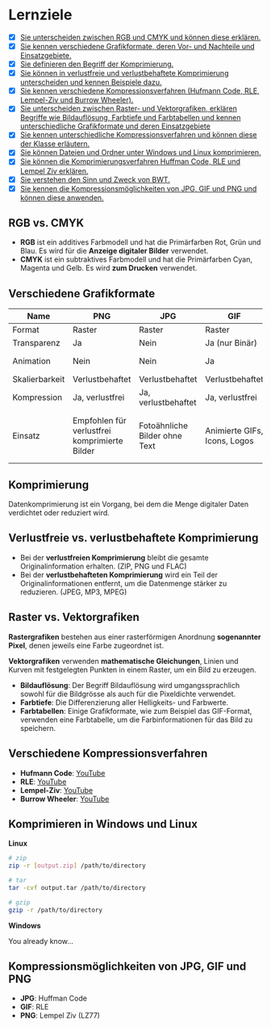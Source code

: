 # Lernziele
- [x] [Sie unterscheiden zwischen RGB und CMYK und können diese erklären.](rgb-vs.-cmyk)
- [x] [Sie kennen verschiedene Grafikformate, deren Vor- und Nachteile und Einsatzgebiete.](#verschiedene-grafikformate)
- [x] [Sie definieren den Begriff der Komprimierung.](#Komprimierung) 
- [x] [Sie können in verlustfreie und verlustbehaftete Komprimierung unterscheiden und kennen Beispiele dazu.](#verlustfreie-vs-verlustbehaftete-komprimierung) 
- [x] [Sie kennen verschiedene Kompressionsverfahren (Hufmann Code, RLE, Lempel-Ziv und Burrow Wheeler).](#verschiedene-kompressionsverfahren)
- [x] [Sie unterscheiden zwischen Raster- und Vektorgrafiken, erklären Begriffe wie Bildauflösung, Farbtiefe und Farbtabellen und kennen unterschiedliche Grafikformate und deren Einsatzgebiete](#raster-vs-Vektorgrafiken)
- [x] [Sie kennen unterschiedliche Kompressionsverfahren und können diese der Klasse erläutern.](#verschiedene-kompressionsverfahren)
- [x] [Sie können Dateien und Ordner unter Windows und Linux komprimieren.](#komprimieren-in-windows-und-linux)
- [x] [Sie können die Komprimierungsverfahren Huffman Code, RLE und Lempel Ziv erklären.](#verschiedene-kompressionsverfahren)
- [x] [Sie verstehen den Sinn und Zweck von BWT.](#verschiedene-kompressionsverfahren)
- [x] [Sie kennen die Kompressionsmöglichkeiten von JPG, GIF und PNG und können diese anwenden.](#kompressionsmöglichkeiten-von-jpg-gif-und-png)

## RGB vs. CMYK
- **RGB** ist ein additives Farbmodell und hat die Primärfarben Rot, Grün und Blau. Es wird für die **Anzeige digitaler Bilder** verwendet.
- **CMYK** ist ein subtraktives Farbmodell und hat die Primärfarben Cyan, Magenta und Gelb. Es wird **zum Drucken** verwendet.

## Verschiedene Grafikformate
|Name| PNG | JPG | GIF | SVG |
|-----|-----|-----|-----|----|
|Format|Raster|Raster|Raster|Vektor|
|Transparenz|Ja|Nein|Ja (nur Binär)|Ja|
|Animation|Nein|Nein|Ja|Möglich mit SMIL|
|Skalierbarkeit|Verlustbehaftet|Verlustbehaftet|Verlustbehaftet|Verlustfrei|
|Kompression|Ja, verlustfrei|Ja, verlustbehaftet|Ja, verlustfrei|Ja, verlustfrei|
|Einsatz|Empfohlen für verlustfrei komprimierte Bilder|Fotoähnliche Bilder ohne Text|Animierte GIFs, Icons, Logos|W3C-Standard für 2-dimensionale Vektorgrafiken|

## Komprimierung
Datenkomprimierung ist ein Vorgang, bei dem die Menge digitaler Daten verdichtet oder reduziert wird.

## Verlustfreie vs. verlustbehaftete Komprimierung
- Bei der **verlustfreien Komprimierung** bleibt die gesamte Originalinformation erhalten. (ZIP, PNG und FLAC)
- Bei der **verlustbehafteten Komprimierung** wird ein Teil der Originalinformationen entfernt, um die Datenmenge stärker zu reduzieren. (JPEG, MP3, MPEG)

## Raster vs. Vektorgrafiken
**Rastergrafiken** bestehen aus einer rasterförmigen Anordnung **sogenannter Pixel**, denen jeweils eine Farbe zugeordnet ist.

**Vektorgrafiken** verwenden **mathematische Gleichungen**, Linien und Kurven mit festgelegten Punkten in einem Raster, um ein Bild zu erzeugen.

- **Bildauflösung**: Der Begriff Bildauflösung wird umgangssprachlich sowohl für die Bildgrösse als auch für die Pixeldichte verwendet.
- **Farbtiefe**: Die Differenzierung aller Helligkeits- und Farbwerte.
- **Farbtabellen**: Einige Grafikformate, wie zum Beispiel das GIF-Format, verwenden eine Farbtabelle, um die Farbinformationen für das Bild zu speichern.

## Verschiedene Kompressionsverfahren
- **Hufmann Code**: [YouTube](https://www.youtube.com/watch?v=iEm1NRyEe5c)
- **RLE**: [YouTube](https://www.youtube.com/watch?v=Yl50cJScObI&t=18s)
- **Lempel-Ziv**: [YouTube](https://www.youtube.com/watch?v=RV5aUr8sZD0&t=123s)
- **Burrow Wheeler**: [YouTube](https://www.youtube.com/watch?v=k4xGYHJX0DY&t=169s)

## Komprimieren in Windows und Linux
**Linux**
```bash
# zip
zip -r [output.zip] /path/to/directory

# tar
tar -cvf output.tar /path/to/directory

# gzip
gzip -r /path/to/directory
```

**Windows**

You already know...

## Kompressionsmöglichkeiten von JPG, GIF und PNG
- **JPG**: Huffman Code
- **GIF**: RLE
- **PNG**: Lempel Ziv (LZ77)
